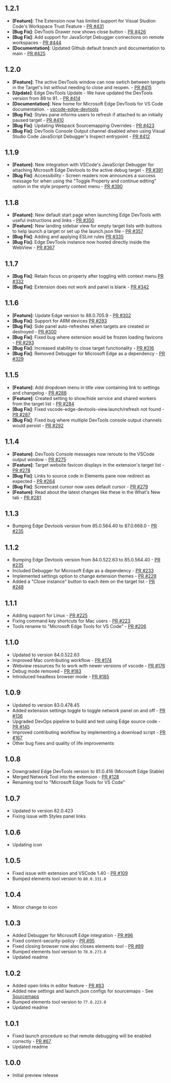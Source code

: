 ## 1.2.1
* **[Feature]**: The Extension now has limited support for Visual Studion Code's Workspace Trust Feature - [PR #431](https://github.com/microsoft/vscode-edge-devtools/pull/431)
* **[Bug Fix]**: DevTools Drawer now shows close button - [PR #426](https://github.com/microsoft/vscode-edge-devtools/pull/426)
* **[Bug Fix]**: Add support for JavaScript Debugger connections on remote workspaces - [PR #444](https://github.com/microsoft/vscode-edge-devtools/pull/444)
* **[Documentation]**: Updated Github default branch and documentation to main - [PR #425](https://github.com/microsoft/vscode-edge-devtools/pull/425)

## 1.2.0
* **[Feature]**: The active DevTools window can now swtich between targets in the Target's list without needing to close and reopen. - [PR #415](https://github.com/microsoft/vscode-edge-devtools/pull/415)
* **[Update]**: Edge DevTools Update - We have updated the DevTools version from 88 to 91. - [PR #414](https://github.com/microsoft/vscode-edge-devtools/pull/414)
* **[Documentation]**: New home for Microsoft Edge DevTools for VS Code documentation. - [vscode-edge-devtools](https://microsoft.github.io/vscode-edge-devtools/)
* **[Bug Fix]**: Styles pane informs users to refresh if attached to an initially paused target - [PR #410](https://github.com/microsoft/vscode-edge-devtools/pull/410)
* **[Bug Fix]**: Updating Webpack Sourcemapping Overrides - [PR #423](https://github.com/microsoft/vscode-edge-devtools/pull/423)
* **[Bug Fix]**: DevTools Console Output channel disabled when using Visual Studio Code JavaScript Debugger's Inspect entrypoint - [PR #412](https://github.com/microsoft/vscode-edge-devtools/pull/412)

## 1.1.9
* **[Feature]**: New integration with VSCode's JavaScript Debugger for attaching Microsoft Edge Devtools to the active debug target - [PR #391](https://github.com/microsoft/vscode-edge-devtools/pull/391)
* **[Bug Fix]**: Accessibility - Screen readers now announces a success message for when using the "Toggle Property and continue editing" option in the style property context menu - [PR #390](https://github.com/microsoft/vscode-edge-devtools/pull/390)

## 1.1.8
* **[Feature]**: New default start page when launching Edge DevTools with useful instructions and links - [PR #350](https://github.com/microsoft/vscode-edge-devtools/pull/350)
* **[Feature]**: New landing sidebar view for empty target lists with buttons to help launch a target or set up the launch.json file - [PR #357](https://github.com/microsoft/vscode-edge-devtools/pull/357)
* **[Bug Fix]**: Adding and applying ESLint rules
 [PR #335](https://github.com/microsoft/vscode-edge-devtools/pull/335)
* **[Bug Fix]**: Edge DevTools instance now hosted directly inside the WebView - [PR #367](https://github.com/microsoft/vscode-edge-devtools/pull/367)

## 1.1.7
* **[Bug Fix]**: Retain focus on property after toggling with context menu
 [PR #332](https://github.com/microsoft/vscode-edge-devtools/pull/332)
* **[Bug Fix]**: Extension does not work and panel is blank - [PR #342](https://github.com/microsoft/vscode-edge-devtools/pull/342)

## 1.1.6
* **[Feature]**: Update Edge version to 88.0.705.9 - [PR #302](https://github.com/microsoft/vscode-edge-devtools/pull/302)
* **[Bug Fix]**: Support for ARM devices [PR #293](https://github.com/microsoft/vscode-edge-devtools/pull/318)
* **[Bug Fix]**: Side panel auto-refreshes when targets are created or destroyed - [PR #300](https://github.com/microsoft/vscode-edge-devtools/pull/300)
* **[Bug Fix]**: Fixed bug where extension would be frozen loading favicons - [PR #293](https://github.com/microsoft/vscode-edge-devtools/pull/299)
* **[Bug Fix]**: Increased stability to close target functionality - [PR #316](https://github.com/microsoft/vscode-edge-devtools/pull/316)
* **[Bug Fix]**: Removed Debugger for Microsoft Edge as a dependency - [PR #329](https://github.com/microsoft/vscode-edge-devtools/pull/329)

## 1.1.5
* **[Feature]**: Add dropdown menu in title view containing link to settings and changelog - [PR #288](https://github.com/microsoft/vscode-edge-devtools/pull/288)
* **[Feature]**: Created setting to show/hide service and shared workers from the target list - [PR #284](https://github.com/microsoft/vscode-edge-devtools/pull/284)
* **[Bug Fix]**: Fixed vscode-edge-devtools-view.launch/refresh not found - [PR #287](https://github.com/microsoft/vscode-edge-devtools/pull/287)
* **[Bug Fix]**: Fixed bug where multiple DevTools console output channels would persist - [PR #292](https://github.com/microsoft/vscode-edge-devtools/pull/292)

## 1.1.4
* **[Feature]**: DevTools Console messages now reroute to the VSCode output window - [PR #275](https://github.com/microsoft/vscode-edge-devtools/pull/275)
* **[Feature]**: Target website favicon displays in the extension's target list - [PR #278](https://github.com/microsoft/vscode-edge-devtools/pull/278)
* **[Bug Fix]**: Links to source code in Elements pane now redirect as expected - [PR #264](https://github.com/microsoft/vscode-edge-devtools/pull/264)
* **[Bug Fix]**: Screencast cursor now uses default cursor - [PR #279](https://github.com/microsoft/vscode-edge-devtools/pull/279)
* **[Feature]**: Read about the latest changes like these in the What's New tab - [PR #281](https://github.com/microsoft/vscode-edge-devtools/pull/281)

## 1.1.3
* Bumping Edge Devtools version from 85.0.564.40 to 87.0.668.0 - [PR #235](https://github.com/microsoft/vscode-edge-devtools/pull/251)

## 1.1.2
* Bumping Edge Devtools version from 84.0.522.63 to 85.0.564.40 - [PR #235](https://github.com/microsoft/vscode-edge-devtools/pull/235)
* Included Debugger for Microsoft Edge as a dependency - [PR #233](https://github.com/microsoft/vscode-edge-devtools/pull/233)
* Implemented settings option to change extension themes - [PR #229](https://github.com/microsoft/vscode-edge-devtools/pull/229)
* Added a "Close instance" button to each item on the target list - [PR #248](https://github.com/microsoft/vscode-edge-devtools/pull/248)

## 1.1.1
* Adding support for Linux - [PR #225](https://github.com/microsoft/vscode-edge-devtools/pull/225)
* Fixing command key shortcuts for Mac users - [PR #223](https://github.com/microsoft/vscode-edge-devtools/pull/223)
* Tools rename to "Microsoft Edge Tools for VS Code" - [PR #206](https://github.com/microsoft/vscode-edge-devtools/pull/206)

## 1.1.0
* Updated to version 84.0.522.63
* Improved Mac contributing workflow - [PR #174](https://github.com/microsoft/vscode-edge-devtools/pull/174)
* Webview resources fix to work with newer versions of vscode - [PR #176](https://github.com/microsoft/vscode-edge-devtools/pull/176)
* Debug mode removed - [PR #183](https://github.com/microsoft/vscode-edge-devtools/pull/183)
* Introduced headless browser mode - [PR #185](https://github.com/microsoft/vscode-edge-devtools/pull/185)

## 1.0.9
* Updated to version 83.0.478.45
* Added extension settings toggle to toggle network panel on and off - [PR #136](https://github.com/microsoft/vscode-edge-devtools/pull/136)
* Upgraded DevOps pipeline to build and test using Edge source code - [PR #145](https://github.com/microsoft/vscode-edge-devtools/pull/145)
* Improved contributing workflow by implementing a download script - [PR #167](https://github.com/microsoft/vscode-edge-devtools/pull/167)
* Other bug fixes and quality of life improvements

## 1.0.8
* Downgraded Edge DevTools version to 81.0.416 (Microsoft Edge Stable)
* Merged Network Tool into the extension - [PR #128](https://github.com/microsoft/vscode-edge-devtools/pull/128)
* Renaming tool to "Microsoft Edge Tools for VS Code"

## 1.0.7
* Updated to version 82.0.423
* Fixing issue with Styles panel links

## 1.0.6
* Updating icon

## 1.0.5
* Fixed issue with extension and VSCode 1.40 - [PR #109](https://github.com/microsoft/vscode-edge-devtools/pull/109)
* Bumped elements tool version to `80.0.331.0`

## 1.0.4
* Minor change to icon

## 1.0.3
* Added Debugger for Microsoft Edge integration - [PR #96](https://github.com/microsoft/vscode-edge-devtools/pull/96)
* Fixed content-security-policy - [PR #95](https://github.com/microsoft/vscode-edge-devtools/pull/95)
* Fixed closing browser now also closes elements tool - [PR #89](https://github.com/microsoft/vscode-edge-devtools/pull/89)
* Bumped elements tool version to `78.0.273.0`
* Updated readme

## 1.0.2
* Added open links in editor feature - [PR #83](https://github.com/microsoft/vscode-edge-devtools/pull/83)
* Added new settings and launch.json configs for sourcemaps - See [Sourcemaps](https://github.com/microsoft/vscode-edge-devtools#sourcemaps)
* Bumped elements tool version to `77.0.223.0`
* Updated readme

## 1.0.1
* Fixed launch procedure so that remote debugging will be enabled correctly - [PR #67](https://github.com/microsoft/vscode-edge-devtools/pull/67)
* Updated readme

## 1.0.0
* Initial preview release
